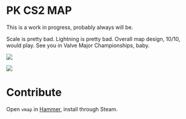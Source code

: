 # PK CS2 MAP

This is a work in progress, probably always will be.  

Scale is pretty bad. Lightning is pretty bad. Overall map design, 10/10, would play. See you in Valve Major Championships, baby.

![](https://i.imgur.com/6wbBDlZ.png)

![](https://i.imgur.com/2HPIJKc.png)
   

# Contribute

Open ``vmap`` in [Hammer](https://developer.valvesoftware.com/wiki/Valve_Hammer_Editor_(Source_2)), install through Steam.
